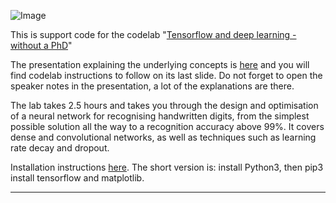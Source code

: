 ![Image](https://codelabs.developers.google.com/codelabs/cloud-tensorflow-mnist/img/93d5f08a4f82d4c.png)

This is support code for the codelab "[Tensorflow and deep learning - without a PhD](https://codelabs.developers.google.com/codelabs/cloud-tensorflow-mnist)"

The presentation explaining the underlying concepts is [here](https://goo.gl/pHeXe7) and you will find codelab instructions to follow on its last slide. Do not forget to open the speaker notes in the presentation, a lot of the explanations are there.

The lab takes 2.5 hours and takes you through the design and optimisation of a neural network for recognising handwritten digits, from the simplest possible solution all the way to a recognition accuracy above 99%. It covers dense and convolutional networks, as well as techniques such as learning rate decay and dropout.

Installation instructions [here](INSTALL.txt). The short version is: install Python3, then pip3 install tensorflow and matplotlib.   

---


